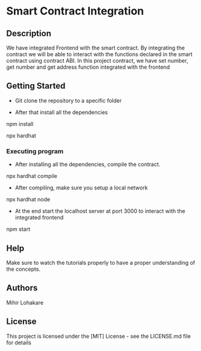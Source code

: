 # Smart Contract Integration

## Description

We have integrated Frontend with the smart contract. By integrating the contract we will be able to interact with the functions declared in the smart contract using contract ABI. In this project contract, we have set number, get number and get address function integrated with the frontend

## Getting Started

* Git clone the repository to a specific folder

* After that install all the dependencies 

npm install


npx hardhat


### Executing program

* After installing all the dependencies, compile the contract.


npx hardhat compile 

* After compiling, make sure you setup a local network


npx hardhat node


* At the end start the localhost server at port 3000 to interact with the integrated frontend


npm start


## Help

Make sure to watch the tutorials properly to have a proper understanding of the concepts.

## Authors

Mihir Lohakare 

## License

This project is licensed under the [MIT] License - see the LICENSE.md file for details